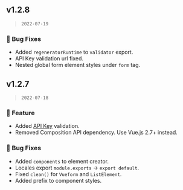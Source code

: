 ## v1.2.8

> `2022-07-19`

### 🐞 Bug Fixes
  - Added `regeneratorRuntime` to `validator` export.
  - API Key validation url fixed.
  - Nested global form element styles under `form` tag.

## v1.2.7

> `2022-07-18`

### 🎉 Feature
  - Added [API Key](/docs/1.x/installation#api-key) validation.
  - Removed Composition API dependency. Use Vue.js 2.7+ instead.

### 🐞 Bug Fixes
  - Added `components` to element creator.
  - Locales export `module.exports` -> `export default`.
  - Fixed `clean()` for `Vueform` and `ListElement`.
  - Added prefix to component styles.